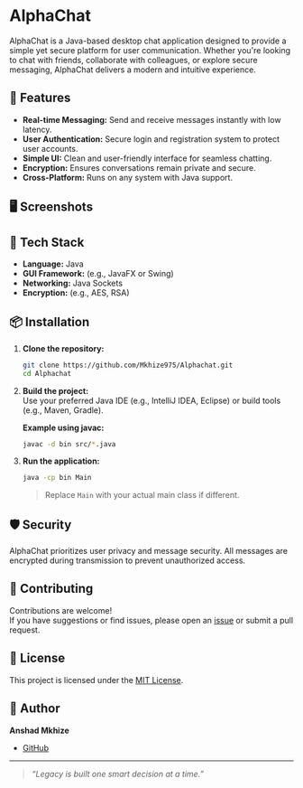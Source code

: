 # AlphaChat

AlphaChat is a Java-based desktop chat application designed to provide a simple yet secure platform for user communication. Whether you're looking to chat with friends, collaborate with colleagues, or explore secure messaging, AlphaChat delivers a modern and intuitive experience.

## 🚀 Features

- **Real-time Messaging:** Send and receive messages instantly with low latency.
- **User Authentication:** Secure login and registration system to protect user accounts.
- **Simple UI:** Clean and user-friendly interface for seamless chatting.
- **Encryption:** Ensures conversations remain private and secure.
- **Cross-Platform:** Runs on any system with Java support.

## 🖥️ Screenshots

<!-- Add screenshots of your application UI below -->
<!-- Example:
![Login Screen](screenshots/login.png)
![Chat Window](screenshots/chat.png)
-->

## 🔧 Tech Stack

- **Language:** Java
- **GUI Framework:** (e.g., JavaFX or Swing) <!-- Replace with actual framework used -->
- **Networking:** Java Sockets
- **Encryption:** (e.g., AES, RSA) <!-- Specify the encryption used if applicable -->

## 📦 Installation

1. **Clone the repository:**
   ```bash
   git clone https://github.com/Mkhize975/Alphachat.git
   cd Alphachat
   ```

2. **Build the project:**  
   Use your preferred Java IDE (e.g., IntelliJ IDEA, Eclipse) or build tools (e.g., Maven, Gradle).

   **Example using javac:**
   ```bash
   javac -d bin src/*.java
   ```

3. **Run the application:**
   ```bash
   java -cp bin Main
   ```

   > Replace `Main` with your actual main class if different.

## 🛡️ Security

AlphaChat prioritizes user privacy and message security. All messages are encrypted during transmission to prevent unauthorized access.

## 🤝 Contributing

Contributions are welcome!  
If you have suggestions or find issues, please open an [issue](https://github.com/Mkhize975/Alphachat/issues) or submit a pull request.

## 📄 License

This project is licensed under the [MIT License](LICENSE).

## 👤 Author

**Anshad Mkhize**  
- [GitHub](https://github.com/Mkhize975)

---

> *“Legacy is built one smart decision at a time.”*
